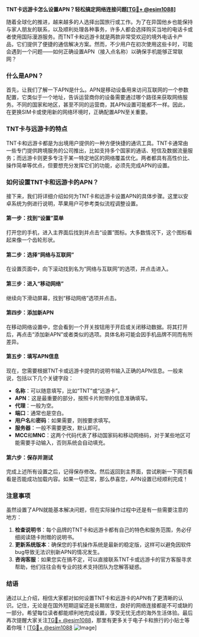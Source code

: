 **TNT卡远游卡怎么设置APN？轻松搞定网络连接问题[[TG💪+ @esim1088](https://t.me/s/esim1088)]**

随着全球化的推进，越来越多的人选择出国旅行或工作。为了在异国他乡也能保持与家人朋友的联系，以及顺利处理各种事务，许多人都会选择购买当地的电话卡或者使用国际漫游服务。而TNT卡和远游卡就是两款非常受欢迎的境外电话卡产品，它们提供了便捷的通信解决方案。然而，不少用户在初次使用这些卡时，可能会遇到一个问题——如何正确设置APN（接入点名称）以确保手机能够正常联网？

### 什么是APN？
首先，让我们了解一下APN是什么。APN是移动设备用来访问互联网的一个参数配置，它类似于一个地址，告诉运营商你的设备需要通过哪个路径来获取网络服务。不同的国家和地区，甚至不同的运营商，其APN设置可能都不一样。因此，在更换SIM卡或使用新的网络环境时，正确配置APN至关重要。

### TNT卡与远游卡的特点
TNT卡和远游卡都是为出境用户提供的一种方便快捷的通讯工具。TNT卡通常由一些专门提供跨境服务的公司推出，比如支持多个国家的通话、短信及数据流量服务；而远游卡则更多专注于某一特定地区的网络覆盖优化。两者都具有高性价比、操作简单等优点，但要想充分发挥它们的功能，必须先完成APN的设置。

### 如何设置TNT卡和远游卡的APN？
接下来，我们将详细介绍如何为TNT卡和远游卡设置APN的具体步骤。这里以安卓系统为例进行说明，苹果用户可参考类似流程调整设置。

#### 第一步：找到“设置”菜单
打开您的手机，进入主界面后找到并点击“设置”图标。大多数情况下，这个图标看起来像一个齿轮形状。

#### 第二步：选择“网络与互联网”
在设置页面中，向下滚动找到名为“网络与互联网”的选项，并点击进入。

#### 第三步：进入“移动网络”
继续向下滑动屏幕，找到“移动网络”选项并点击。

#### 第四步：添加新APN
在移动网络设置中，您会看到一个开关按钮用于开启或关闭移动数据。将其打开后，再点击“添加新APN”或者类似的选项。具体名称可能会因手机品牌不同而有所差异。

#### 第五步：填写APN信息
现在，您需要根据TNT卡或远游卡提供的说明书输入正确的APN信息。一般来说，包括以下几个关键字段：
- **名称**：可以随意填写，比如“TNT”或“远游卡”。
- **APN**：这是最重要的部分，按照卡片附带的信息准确填写。
- **代理**：一般为空。
- **端口**：通常也是空白。
- **用户名**和**密码**：如果需要，则按要求填写。
- **服务器**：一般不需要更改，默认即可。
- **MCC**和**MNC**：这两个代码代表了移动国家码和移动网络码，对于某些地区可能需要手动输入，否则系统会自动填充。

#### 第六步：保存并测试
完成上述所有设置之后，记得保存修改。然后返回到主界面，尝试刷新一下网页看看是否能成功加载内容。如果一切正常，那么恭喜您，APN设置已经顺利完成！

### 注意事项
虽然设置了APN就能基本解决问题，但在实际操作过程中还是有一些需要注意的地方：
1. **检查说明书**：每个品牌的TNT卡和远游卡都有自己的特色和服务范围，务必仔细阅读随卡附赠的说明书。
2. **更新系统版本**：确保您的手机操作系统是最新的稳定版，这样可以避免因软件bug导致无法识别新APN的情况发生。
3. **咨询客服**：如果您实在搞不定，可以直接联系TNT卡或远游卡的官方客服寻求帮助，他们往往会有专业的技术支持团队为您解答疑惑。

### 结语
通过以上介绍，相信大家都对如何设置TNT卡和远游卡的APN有了更清晰的认识。记住，无论是在国外短期逗留还是长期居住，良好的网络连接都是不可或缺的一部分。希望每位读者都能顺利地完成设置，享受无忧无虑的海外生活体验。最后再次提醒大家关注[TG💪+ @esim1088](https://t.me/s/esim1088)，那里有更多关于电子卡和旅行的小贴士等着你哦！[[TG💪+ @esim1088](https://t.me/s/esim1088) ![Image](https://i.postimg.cc/4NQfJmqS/Snipaste-2025-05-13-00-14-12.png)]